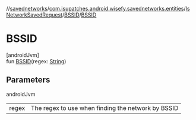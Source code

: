 //[savednetworks](../../../../index.md)/[com.isupatches.android.wisefy.savednetworks.entities](../../index.md)/[IsNetworkSavedRequest](../index.md)/[BSSID](index.md)/[BSSID](-b-s-s-i-d.md)

# BSSID

[androidJvm]\
fun [BSSID](-b-s-s-i-d.md)(regex: [String](https://kotlinlang.org/api/latest/jvm/stdlib/kotlin/-string/index.html))

## Parameters

androidJvm

| | |
|---|---|
| regex | The regex to use when finding the network by BSSID |
